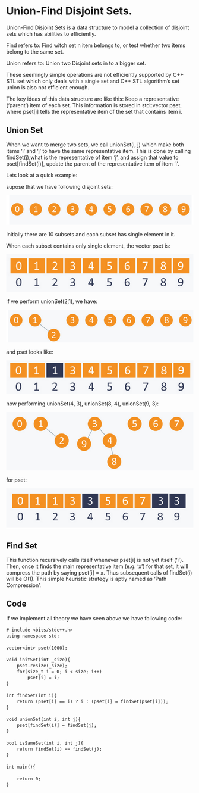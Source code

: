 # Union-Find Disjoint Sets.

Union-Find Disjoint Sets is a data structure to model a collection of disjoint 
sets which has abilities to efficiently.

Find refers to: Find witch set n item belongs to, or test whether two items belong 
to the same set.

Union refers to: Union two Disjoint sets in to a bigger set.

These seemingly simple operations are not efficiently supported by C++ STL 
set which only deals with a single set and C++ STL algorithm’s set union is also 
not efficient enough.

The key ideas of this data structure are like this: Keep a representative 
(‘parent’) item of each set. This information is stored in std::vector pset, 
where pset[i] tells the representative item of the set that contains item i.

## Union Set

When we want to merge two sets, we call unionSet(i, j) which make both items ‘i’ 
and ‘j’ to have the same representative item. This is done by calling 
findSet(j),what is the representative of item ‘j’, and assign that value to
pset[findSet(i)], update the parent of the representative item of item ‘i’.

Lets look at a quick example:

supose that we have following disjoint sets:

![disjoint_set_nodes_1](/CodeGym/03/images/disjoint_set_nodes_1.png)

Initially there are 10 subsets and each subset has single element in it. 



When each subset contains only single element, the vector pset is: 

![disjoint_set_pset_1](/CodeGym/03/images/disjoint_set_array_1.png)

if we perform unionSet(2,1), we have:

![disjoint_set_nodes_2](/CodeGym/03/images/disjoint_set_nodes_2.png)


and pset looks like:

![disjoint_set_pset_2](/CodeGym/03/images/disjoint_set_array_2.png)


now performing unionSet(4, 3), unionSet(8, 4), unionSet(9, 3):

![disjoint_set_nodes_3](/CodeGym/03/images/disjoint_set_nodes_3.png)


for pset:

![disjoint_set_pset_3](/CodeGym/03/images/disjoint_set_array_3.png)


## Find Set

This function recursively calls itself whenever pset[i] is not yet itself (‘i’). 
Then, once it finds the main representative item (e.g. ‘x’) for that set, it will
compress the path by saying pset[i] = x. Thus subsequent calls of findSet(i) will
be O(1). This simple heuristic strategy is aptly named as ‘Path Compression’.


## Code

If we implement all theory we have seen above we have following code:

~~~
# include <bits/stdc++.h>
using namespace std;

vector<int> pset(1000);

void initSet(int _size){ 
	pset.resize(_size); 
	for(size_t i = 0; i < size; i++) 
		pset[i] = i; 
}

int findSet(int i){ 
	return (pset[i] == i) ? i : (pset[i] = findSet(pset[i])); 
}

void unionSet(int i, int j){ 
	pset[findSet(i)] = findSet(j); 
}

bool isSameSet(int i, int j){ 
	return findSet(i) == findSet(j); 
}

int main(){

	return 0;
}
~~~